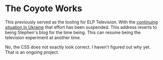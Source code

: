 The Coyote Works
=================

This previously served as the tooling for ELP Television.  With the [continuing situation in Ukraine](https://simple.wikipedia.org/wiki/2022_Russian_invasion_of_Ukraine) that effort has been suspended.  This address reverts to being Stephen's blog for the time being.  This can resume being the television experiment at another time.

No, the CSS does not exactly look correct.  I haven't figured out why yet.  That is an ongoing project.
